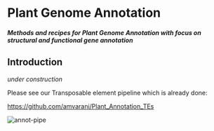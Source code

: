 # Plant Genome Annotation
#### _Methods and recipes for Plant Genome Annotation with focus on structural and functional gene annotation_

## Introduction
*under construction*

Please see our Transposable element pipeline which is already done:

https://github.com/amvarani/Plant_Annotation_TEs


![annot-pipe](https://user-images.githubusercontent.com/3044067/218764652-8ab76fa2-a0a2-432b-a1d5-6ea7b3c275f4.png)

